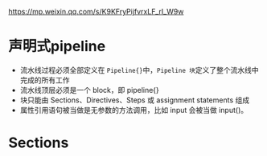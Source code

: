 https://mp.weixin.qq.com/s/K9KFryPijfvrxLF_rI_W9w

# 声明式pipeline
- 流水线过程必须全部定义在 `Pipeline{}`中，`Pipeline 块`定义了整个流水线中完成的所有工作
- 流水线顶层必须是一个 block，即 pipeline{}
- 块只能由 Sections、Directives、Steps 或 assignment statements 组成
- 属性引用语句被当做是无参数的方法调用，比如 input 会被当做 input()。

# Sections













